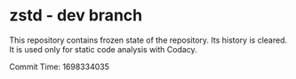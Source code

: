 # zstd - dev branch

This repository contains frozen state of the repository.
Its history is cleared. It is used only for static code
analysis with Codacy.

Commit Time: 1698334035